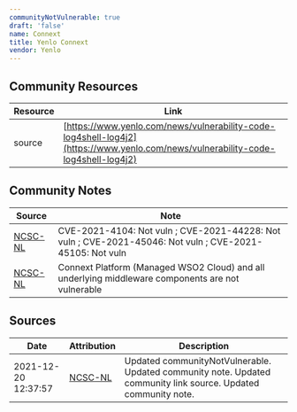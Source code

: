 ```yaml
---
communityNotVulnerable: true
draft: 'false'
name: Connext
title: Yenlo Connext
vendor: Yenlo
---
```



## Community Resources
| Resource | Link |
| --- | --- |
| source | [https://www.yenlo.com/news/vulnerability-code-log4shell-log4j2](https://www.yenlo.com/news/vulnerability-code-log4shell-log4j2) |

## Community Notes
| Source | Note |
| --- | --- |
| [NCSC-NL](https://github.com/NCSC-NL/log4shell/blob/main/software/README.md) | CVE-2021-4104: Not vuln ; CVE-2021-44228: Not vuln ; CVE-2021-45046: Not vuln ; CVE-2021-45105: Not vuln </ul> |
| [NCSC-NL](https://github.com/NCSC-NL/log4shell/blob/main/software/README.md) | Connext Platform (Managed WSO2 Cloud) and all underlying middleware components are not vulnerable |

## Sources
| Date | Attribution | Description |
| --- | --- | --- |
| 2021-12-20 12:37:57 | [NCSC-NL](https://github.com/NCSC-NL/log4shell/blob/main/software/README.md) | Updated communityNotVulnerable. Updated community note. Updated community link source. Updated community note.  |
